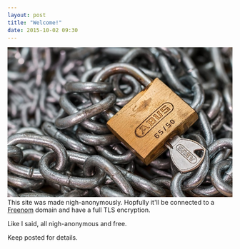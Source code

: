 ```yaml
---
layout: post
title: "Welcome!"
date: 2015-10-02 09:30
---
```

![Locks](/public/lock.jpg)
This site was made nigh-anonymously. Hopfully it'll be connected to a [Freenom](https://www.freenom.com) domain and have a full TLS encryption.

Like I said, all nigh-anonymous and free.

Keep posted for details.
